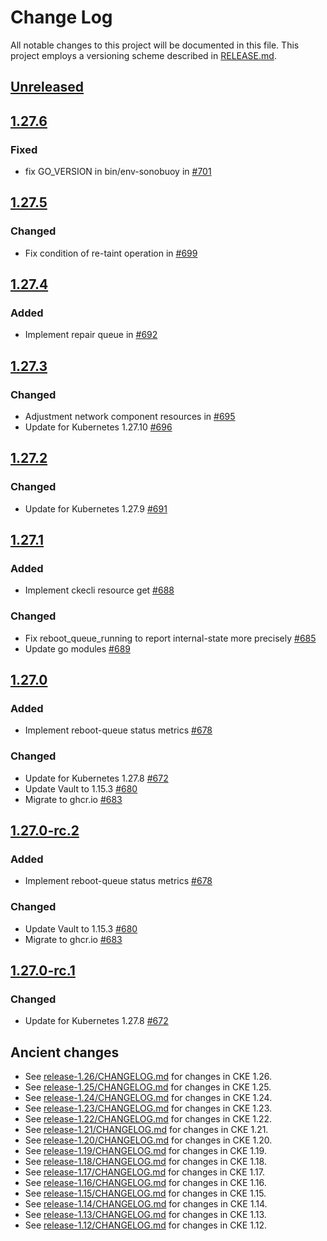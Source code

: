 # Change Log

All notable changes to this project will be documented in this file.
This project employs a versioning scheme described in [RELEASE.md](RELEASE.md#versioning).

## [Unreleased]

## [1.27.6]

### Fixed

- fix GO_VERSION in bin/env-sonobuoy in [#701](https://github.com/cybozu-go/cke/pull/701)

## [1.27.5]

### Changed

- Fix condition of re-taint operation in [#699](https://github.com/cybozu-go/cke/pull/699)

## [1.27.4]

### Added

- Implement repair queue in [#692](https://github.com/cybozu-go/cke/pull/692)

## [1.27.3]

### Changed

- Adjustment network component resources in [#695](https://github.com/cybozu-go/cke/pull/695)
- Update for Kubernetes 1.27.10 [#696](https://github.com/cybozu-go/cke/pull/696)

## [1.27.2]

### Changed

- Update for Kubernetes 1.27.9 [#691](https://github.com/cybozu-go/cke/pull/691)

## [1.27.1]

### Added

- Implement ckecli resource get [#688](https://github.com/cybozu-go/cke/pull/688)

### Changed

- Fix reboot_queue_running to report internal-state more precisely [#685](https://github.com/cybozu-go/cke/pull/685)
- Update go modules [#689](https://github.com/cybozu-go/cke/pull/689)

## [1.27.0]

### Added

- Implement reboot-queue status metrics [#678](https://github.com/cybozu-go/cke/pull/678)

### Changed

- Update for Kubernetes 1.27.8 [#672](https://github.com/cybozu-go/cke/pull/672)
- Update Vault to 1.15.3 [#680](https://github.com/cybozu-go/cke/pull/680)
- Migrate to ghcr.io [#683](https://github.com/cybozu-go/cke/pull/683)

## [1.27.0-rc.2]

### Added

- Implement reboot-queue status metrics [#678](https://github.com/cybozu-go/cke/pull/678)

### Changed

- Update Vault to 1.15.3 [#680](https://github.com/cybozu-go/cke/pull/680)
- Migrate to ghcr.io [#683](https://github.com/cybozu-go/cke/pull/683)

## [1.27.0-rc.1]

### Changed

- Update for Kubernetes 1.27.8 [#672](https://github.com/cybozu-go/cke/pull/672)

## Ancient changes

- See [release-1.26/CHANGELOG.md](https://github.com/cybozu-go/cke/blob/release-1.26/CHANGELOG.md) for changes in CKE 1.26.
- See [release-1.25/CHANGELOG.md](https://github.com/cybozu-go/cke/blob/release-1.25/CHANGELOG.md) for changes in CKE 1.25.
- See [release-1.24/CHANGELOG.md](https://github.com/cybozu-go/cke/blob/release-1.24/CHANGELOG.md) for changes in CKE 1.24.
- See [release-1.23/CHANGELOG.md](https://github.com/cybozu-go/cke/blob/release-1.23/CHANGELOG.md) for changes in CKE 1.23.
- See [release-1.22/CHANGELOG.md](https://github.com/cybozu-go/cke/blob/release-1.22/CHANGELOG.md) for changes in CKE 1.22.
- See [release-1.21/CHANGELOG.md](https://github.com/cybozu-go/cke/blob/release-1.21/CHANGELOG.md) for changes in CKE 1.21.
- See [release-1.20/CHANGELOG.md](https://github.com/cybozu-go/cke/blob/release-1.20/CHANGELOG.md) for changes in CKE 1.20.
- See [release-1.19/CHANGELOG.md](https://github.com/cybozu-go/cke/blob/release-1.19/CHANGELOG.md) for changes in CKE 1.19.
- See [release-1.18/CHANGELOG.md](https://github.com/cybozu-go/cke/blob/release-1.18/CHANGELOG.md) for changes in CKE 1.18.
- See [release-1.17/CHANGELOG.md](https://github.com/cybozu-go/cke/blob/release-1.17/CHANGELOG.md) for changes in CKE 1.17.
- See [release-1.16/CHANGELOG.md](https://github.com/cybozu-go/cke/blob/release-1.16/CHANGELOG.md) for changes in CKE 1.16.
- See [release-1.15/CHANGELOG.md](https://github.com/cybozu-go/cke/blob/release-1.15/CHANGELOG.md) for changes in CKE 1.15.
- See [release-1.14/CHANGELOG.md](https://github.com/cybozu-go/cke/blob/release-1.14/CHANGELOG.md) for changes in CKE 1.14.
- See [release-1.13/CHANGELOG.md](https://github.com/cybozu-go/cke/blob/release-1.13/CHANGELOG.md) for changes in CKE 1.13.
- See [release-1.12/CHANGELOG.md](https://github.com/cybozu-go/cke/blob/release-1.12/CHANGELOG.md) for changes in CKE 1.12.

[Unreleased]: https://github.com/cybozu-go/cke/compare/v1.27.6...HEAD
[1.27.6]: https://github.com/cybozu-go/cke/compare/v1.27.5...v1.27.6
[1.27.5]: https://github.com/cybozu-go/cke/compare/v1.27.4...v1.27.5
[1.27.4]: https://github.com/cybozu-go/cke/compare/v1.27.3...v1.27.4
[1.27.3]: https://github.com/cybozu-go/cke/compare/v1.27.2...v1.27.3
[1.27.2]: https://github.com/cybozu-go/cke/compare/v1.27.1...v1.27.2
[1.27.1]: https://github.com/cybozu-go/cke/compare/v1.27.0...v1.27.1
[1.27.0]: https://github.com/cybozu-go/cke/compare/v1.26.4...v1.27.0
[1.27.0-rc.2]: https://github.com/cybozu-go/cke/compare/v1.27.0-rc.1...v1.27.0-rc.2
[1.27.0-rc.1]: https://github.com/cybozu-go/cke/compare/v1.26.4...v1.27.0-rc.1
